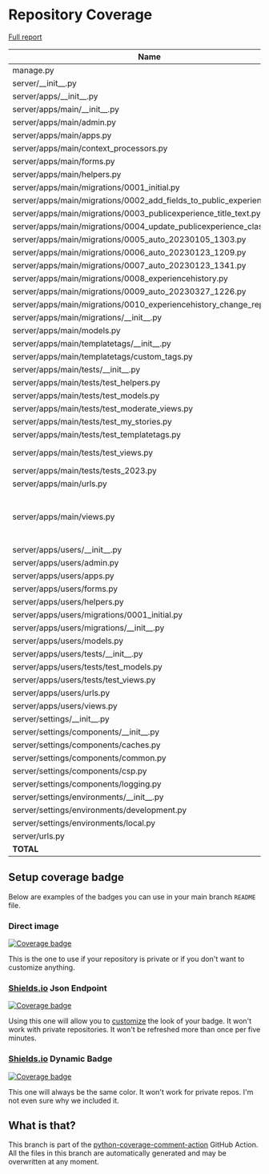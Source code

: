 # Repository Coverage

[Full report](https://htmlpreview.github.io/?https://github.com/alan-turing-institute/AutSPACEs/blob/python-coverage-comment-action-data/htmlcov/index.html)

| Name                                                                      |    Stmts |     Miss |   Cover |   Missing |
|-------------------------------------------------------------------------- | -------: | -------: | ------: | --------: |
| manage.py                                                                 |       11 |        2 |     82% |     20-21 |
| server/\_\_init\_\_.py                                                    |        0 |        0 |    100% |           |
| server/apps/\_\_init\_\_.py                                               |        0 |        0 |    100% |           |
| server/apps/main/\_\_init\_\_.py                                          |        0 |        0 |    100% |           |
| server/apps/main/admin.py                                                 |        4 |        0 |    100% |           |
| server/apps/main/apps.py                                                  |        3 |        0 |    100% |           |
| server/apps/main/context\_processors.py                                   |        4 |        0 |    100% |           |
| server/apps/main/forms.py                                                 |       96 |        1 |     99% |       143 |
| server/apps/main/helpers.py                                               |      245 |        1 |     99% |       567 |
| server/apps/main/migrations/0001\_initial.py                              |        6 |        0 |    100% |           |
| server/apps/main/migrations/0002\_add\_fields\_to\_public\_experiences.py |        4 |        0 |    100% |           |
| server/apps/main/migrations/0003\_publicexperience\_title\_text.py        |        4 |        0 |    100% |           |
| server/apps/main/migrations/0004\_update\_publicexperience\_class.py      |        4 |        0 |    100% |           |
| server/apps/main/migrations/0005\_auto\_20230105\_1303.py                 |        4 |        0 |    100% |           |
| server/apps/main/migrations/0006\_auto\_20230123\_1209.py                 |        4 |        0 |    100% |           |
| server/apps/main/migrations/0007\_auto\_20230123\_1341.py                 |        4 |        0 |    100% |           |
| server/apps/main/migrations/0008\_experiencehistory.py                    |        5 |        0 |    100% |           |
| server/apps/main/migrations/0009\_auto\_20230327\_1226.py                 |        5 |        0 |    100% |           |
| server/apps/main/migrations/0010\_experiencehistory\_change\_reply.py     |        4 |        0 |    100% |           |
| server/apps/main/migrations/\_\_init\_\_.py                               |        0 |        0 |    100% |           |
| server/apps/main/models.py                                                |       28 |        1 |     96% |        43 |
| server/apps/main/templatetags/\_\_init\_\_.py                             |        0 |        0 |    100% |           |
| server/apps/main/templatetags/custom\_tags.py                             |       22 |        1 |     95% |        17 |
| server/apps/main/tests/\_\_init\_\_.py                                    |        0 |        0 |    100% |           |
| server/apps/main/tests/test\_helpers.py                                   |      196 |        0 |    100% |           |
| server/apps/main/tests/test\_models.py                                    |       25 |        0 |    100% |           |
| server/apps/main/tests/test\_moderate\_views.py                           |      250 |        0 |    100% |           |
| server/apps/main/tests/test\_my\_stories.py                               |       15 |        0 |    100% |           |
| server/apps/main/tests/test\_templatetags.py                              |       12 |        0 |    100% |           |
| server/apps/main/tests/test\_views.py                                     |      288 |        3 |     99% |   631-633 |
| server/apps/main/tests/tests\_2023.py                                     |       12 |        7 |     42% |     11-35 |
| server/apps/main/urls.py                                                  |        4 |        0 |    100% |           |
| server/apps/main/views.py                                                 |      245 |        6 |     98% |88, 92, 167, 300-306, 502 |
| server/apps/users/\_\_init\_\_.py                                         |        0 |        0 |    100% |           |
| server/apps/users/admin.py                                                |        3 |        0 |    100% |           |
| server/apps/users/apps.py                                                 |        3 |        0 |    100% |           |
| server/apps/users/forms.py                                                |       31 |        0 |    100% |           |
| server/apps/users/helpers.py                                              |       17 |        0 |    100% |           |
| server/apps/users/migrations/0001\_initial.py                             |        6 |        0 |    100% |           |
| server/apps/users/migrations/\_\_init\_\_.py                              |        0 |        0 |    100% |           |
| server/apps/users/models.py                                               |       19 |        0 |    100% |           |
| server/apps/users/tests/\_\_init\_\_.py                                   |        0 |        0 |    100% |           |
| server/apps/users/tests/test\_models.py                                   |       64 |        0 |    100% |           |
| server/apps/users/tests/test\_views.py                                    |       91 |        0 |    100% |           |
| server/apps/users/urls.py                                                 |        4 |        0 |    100% |           |
| server/apps/users/views.py                                                |       28 |        0 |    100% |           |
| server/settings/\_\_init\_\_.py                                           |        8 |        0 |    100% |           |
| server/settings/components/\_\_init\_\_.py                                |        4 |        0 |    100% |           |
| server/settings/components/caches.py                                      |        2 |        0 |    100% |           |
| server/settings/components/common.py                                      |       39 |        0 |    100% |           |
| server/settings/components/csp.py                                         |        5 |        0 |    100% |           |
| server/settings/components/logging.py                                     |        3 |        0 |    100% |           |
| server/settings/environments/\_\_init\_\_.py                              |        1 |        0 |    100% |           |
| server/settings/environments/development.py                               |       27 |        0 |    100% |           |
| server/settings/environments/local.py                                     |        0 |        0 |    100% |           |
| server/urls.py                                                            |       12 |        0 |    100% |           |
|                                                                 **TOTAL** | **1871** |   **22** | **99%** |           |


## Setup coverage badge

Below are examples of the badges you can use in your main branch `README` file.

### Direct image

[![Coverage badge](https://raw.githubusercontent.com/alan-turing-institute/AutSPACEs/python-coverage-comment-action-data/badge.svg)](https://htmlpreview.github.io/?https://github.com/alan-turing-institute/AutSPACEs/blob/python-coverage-comment-action-data/htmlcov/index.html)

This is the one to use if your repository is private or if you don't want to customize anything.

### [Shields.io](https://shields.io) Json Endpoint

[![Coverage badge](https://img.shields.io/endpoint?url=https://raw.githubusercontent.com/alan-turing-institute/AutSPACEs/python-coverage-comment-action-data/endpoint.json)](https://htmlpreview.github.io/?https://github.com/alan-turing-institute/AutSPACEs/blob/python-coverage-comment-action-data/htmlcov/index.html)

Using this one will allow you to [customize](https://shields.io/endpoint) the look of your badge.
It won't work with private repositories. It won't be refreshed more than once per five minutes.

### [Shields.io](https://shields.io) Dynamic Badge

[![Coverage badge](https://img.shields.io/badge/dynamic/json?color=brightgreen&label=coverage&query=%24.message&url=https%3A%2F%2Fraw.githubusercontent.com%2Falan-turing-institute%2FAutSPACEs%2Fpython-coverage-comment-action-data%2Fendpoint.json)](https://htmlpreview.github.io/?https://github.com/alan-turing-institute/AutSPACEs/blob/python-coverage-comment-action-data/htmlcov/index.html)

This one will always be the same color. It won't work for private repos. I'm not even sure why we included it.

## What is that?

This branch is part of the
[python-coverage-comment-action](https://github.com/marketplace/actions/python-coverage-comment)
GitHub Action. All the files in this branch are automatically generated and may be
overwritten at any moment.